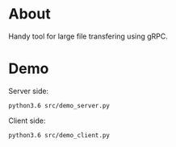 About
=====
Handy tool for large file transfering using gRPC.

Demo
=====

Server side:

```
python3.6 src/demo_server.py
```

Client side:

```
python3.6 src/demo_client.py
```
